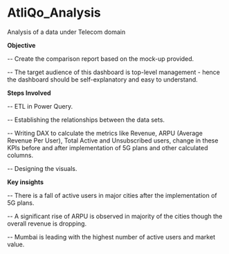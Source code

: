 # AtliQo_Analysis
Analysis of a data under Telecom domain

**Objective**

-- Create the comparison report based on the mock-up provided.

-- The target audience of this dashboard is top-level management - hence the dashboard should be self-explanatory and easy to understand.

**Steps Involved**

-- ETL in Power Query.

-- Establishing the relationships between the data sets.

-- Writing DAX to calculate the metrics like Revenue, ARPU (Average Revenue Per User), Total Active and Unsubscribed users, change in these KPIs before and after implementation of 5G plans and other calculated columns.

-- Designing the visuals.

**Key insights**

-- There is a fall of active users in major cities after the implementation of 5G plans.

-- A significant rise of ARPU is observed in majority of the cities though the overall revenue is dropping.

-- Mumbai is leading with the highest number of active users and market value.

